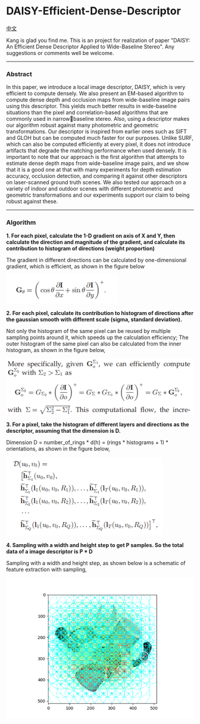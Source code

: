 # DAISY-Efficient-Dense-Descriptor

[中文](https://github.com/KangCai/DAISY-Efficient-Dense-Descriptor/blob/master/README_zh_CN.md)

Kang is glad you find me. This is an project for realization of paper "DAISY: An Efficient Dense Descriptor Applied
to Wide-Baseline Stereo". Any suggestions or comments well be welcome.

---

### Abstract

In this paper, we introduce a local image descriptor, DAISY, which is very efficient to compute densely. We also present an
EM-based algorithm to compute dense depth and occlusion maps from wide-baseline image pairs using this descriptor. This yields
much better results in wide-baseline situations than the pixel and correlation-based algorithms that are commonly used in narrowbaseline stereo. Also, using a descriptor makes our algorithm robust against many photometric and geometric transformations. Our
descriptor is inspired from earlier ones such as SIFT and GLOH but can be computed much faster for our purposes. Unlike SURF,
which can also be computed efficiently at every pixel, it does not introduce artifacts that degrade the matching performance when used
densely. It is important to note that our approach is the first algorithm that attempts to estimate dense depth maps from wide-baseline
image pairs, and we show that it is a good one at that with many experiments for depth estimation accuracy, occlusion detection, and
comparing it against other descriptors on laser-scanned ground truth scenes. We also tested our approach on a variety of indoor and
outdoor scenes with different photometric and geometric transformations and our experiments support our claim to being robust
against these.

---

### Algorithm

**1. For each pixel, calculate the 1-D gradient on axis of X and Y, then calculate the direction and magnitude of the gradient,
and calculate its contribution to histogram of directions (weight proportion)**

The gradient in different directions can be calculated by one-dimensional gradient, which is efficient, as shown in the figure below

<img src="https://raw.githubusercontent.com/KangCai/DAISY-Efficient-Dense-Descriptor/master/images/doc/1.png"/>

**2. For each pixel, calculate its contribution to histogram of directions after the gaussian smooth with different 
scale (sigma, standard deviation).**

Not only the histogram of the same pixel can be reused by multiple sampling points around it, which speeds up the calculation efficiency; 
The outer histogram of the same pixel can also be calculated from the inner histogram, as shown in the figure below,

<img src="https://raw.githubusercontent.com/KangCai/DAISY-Efficient-Dense-Descriptor/master/images/doc/2.png"/>

**3. For a pixel, take the histogram of different layers and directions as the descriptor, assuming that the dimension is D.**

Dimension D = number_of_rings * d(h) = (rings * histograms + 1) * orientations, as shown in the figure below,

<img src="https://raw.githubusercontent.com/KangCai/DAISY-Efficient-Dense-Descriptor/master/images/doc/3.png"/>

**4. Sampling with a width and height step to get P samples. So the total data of a image descriptor is P * D**

Sampling with a width and height step, as shown below is a schematic of feature extraction with sampling,

<img src="https://raw.githubusercontent.com/KangCai/DAISY-Efficient-Dense-Descriptor/master/images/doc/4.png"/>





